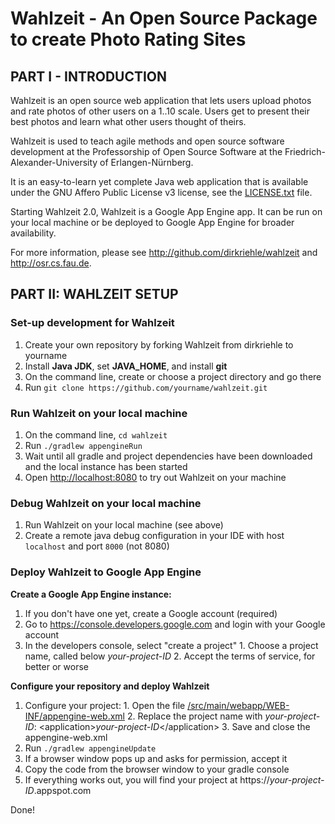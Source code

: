 # Wahlzeit - An Open Source Package to create Photo Rating Sites



## PART I - INTRODUCTION

Wahlzeit is an open source web application that lets users upload photos and rate photos of other users on a 1..10 scale. Users get to present their best photos and learn what other users thought of theirs. 

Wahlzeit is used to teach agile methods and open source software development at the Professorship of Open Source Software at the Friedrich-Alexander-University of Erlangen-Nürnberg.

It is an easy-to-learn yet complete Java web application that is available under the GNU Affero Public License v3 license, see the [LICENSE.txt](/LICENSE.txt) file.

Starting Wahlzeit 2.0, Wahlzeit is a Google App Engine app. It can be run on your local machine or be deployed to Google App Engine for broader availability.

For more information, please see http://github.com/dirkriehle/wahlzeit and http://osr.cs.fau.de.



## PART II: WAHLZEIT SETUP

### Set-up development for Wahlzeit

  1. Create your own repository by forking Wahlzeit from dirkriehle to yourname
  2. Install **Java JDK**, set **JAVA_HOME**, and install **git**
  3. On the command line, create or choose a project directory and go there 
  4. Run ```git clone https://github.com/yourname/wahlzeit.git```


### Run Wahlzeit on your local machine
  1. On the command line, ```cd wahlzeit```
  2. Run ```./gradlew appengineRun```
  3. Wait until all gradle and project dependencies have been downloaded and the local instance has been started
  4. Open [http://localhost:8080](http://localhost:8080) to try out Wahlzeit on your machine


### Debug Wahlzeit on your local machine
  1. Run Wahlzeit on your local machine (see above)
  2. Create a remote java debug configuration in your IDE with host ```localhost``` and port ```8000``` (not 8080)


### Deploy Wahlzeit to Google App Engine

**Create a Google App Engine instance:**
  1. If you don't have one yet, create a Google account (required)
  2. Go to https://console.developers.google.com and login with your Google account
  3. In the developers console, select "create a project"
    1. Choose a project name, called below *your-project-ID*
    2. Accept the terms of service, for better or worse

**Configure your repository and deploy Wahlzeit**
  1. Configure your project:
    1. Open the file [/src/main/webapp/WEB-INF/appengine-web.xml](/src/main/webapp/WEB-INF/appengine-web.xml)
    2. Replace the project name with *your-project-ID*: \<application\>*your-project-ID*\</application\>
    3. Save and close the appengine-web.xml
  2. Run ```./gradlew appengineUpdate```
  3. If a browser window pops up and asks for permission, accept it
  4. Copy the code from the browser window to your gradle console
  5. If everything works out, you will find your project at https://*your-project-ID*.appspot.com

Done!
